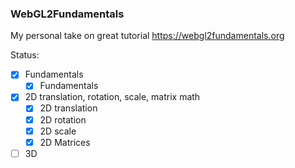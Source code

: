 ### WebGL2Fundamentals
My personal take on great tutorial https://webgl2fundamentals.org

Status:

- [x] Fundamentals
  - [x] Fundamentals

- [x] 2D translation, rotation, scale, matrix math
  - [x] 2D translation
  - [x] 2D rotation
  - [x] 2D scale
  - [x] 2D Matrices

- [ ] 3D
